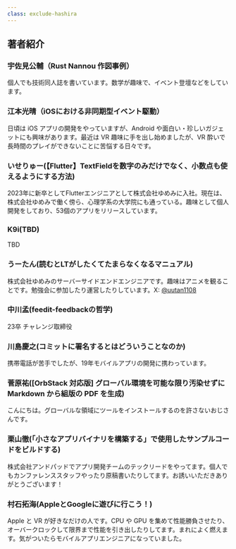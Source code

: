 ```yaml
---
class: exclude-hashira
---
```


<!-- textlint-disable -->

## 著者紹介

### 宇佐見公輔（Rust Nannou 作図事例）

個人でも技術同人誌を書いています。数学が趣味で、イベント登壇などをしています。

### 江本光晴（iOSにおける非同期型イベント駆動）

日頃は iOS アプリの開発をやっていますが、Android や面白い・珍しいガジェットにも興味があります。最近は VR 趣味に手を出し始めましたが、VR 酔いで長時間のプレイができないことに苦悩する日々です。

### いせりゅー(【Flutter】TextFieldを数字のみだけでなく、小数点も使えるようにする方法)

2023年に新卒としてFlutterエンジニアとして株式会社ゆめみに入社。現在は、株式会社ゆめみで働く傍ら、心理学系の大学院にも通っている。趣味として個人開発をしており、53個のアプリをリリースしています。

### K9i(TBD)

TBD

### うーたん(読むとLTがしたくてたまらなくなるマニュアル)

株式会社ゆめみのサーバーサイドエンドエンジニアです。趣味はアニメを観ることです。勉強会に参加したり運営したりしています。X: [@uutan1108](https://twitter.com/uutan1108)

### 中川孟(feedit-feedbackの哲学)

23卒 チャレンジ取締役

### 川島慶之(コミットに署名するとはどういうことなのか)

携帯電話が苦手でしたが、19年モバイルアプリの開発に携わっています。

### 菅原祐([OrbStack 対応版] グローバル環境を可能な限り汚染せずに Markdown から組版の PDF を生成)

こんにちは。グローバルな領域にツールをインストールするのを許さないおじさんです。

### 栗山徹(「小さなアプリバイナリを構築する」で使用したサンプルコードをビルドする)

株式会社アンドパッドでアプリ開発チームのテックリードをやってます。個人でもカンファレンススタッフやったり原稿書いたりしてます。お誘いいただきありがとうございます！

### 村石拓海(AppleとGoogleに遊びに行こう！)

Apple と VR が好きなだけの人です。CPU や GPU を集めて性能勝負させたり、オーバークロックして限界まで性能を引き出したりしてます。まれによく燃えます。気がついたらモバイルアプリエンジニアになっていました。

<!-- textlint-enable -->
